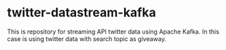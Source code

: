 # twitter-datastream-kafka
This is repository for streaming API twitter data using Apache Kafka. In this case is using twitter data with search topic as giveaway.
